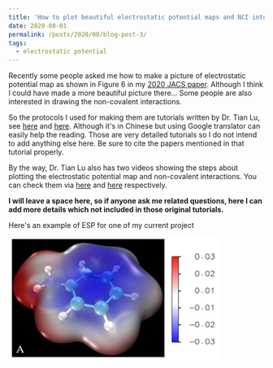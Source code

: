 ```yaml
---
title: 'How to plot beautiful electrostatic potential maps and NCI interactions'
date: 2020-08-01
permalink: /posts/2020/08/blog-post-3/
tags:
  - electrostatic potential
---
```


Recently some people asked me how to make a picture of electrostatic potential map as shown in Figure 6 in my [2020 JACS paper](https://pubs.acs.org/doi/abs/10.1021/jacs.0c05643).
Although I think I could have made a more beautiful picture there... Some people are also interested in drawing the non-covalent interactions.

So the protocols I used for making them are tutorials written by Dr. Tian Lu, see [here](http://sobereva.com/443) and [here](http://sobereva.com/68). Although it's in Chinese but using Google translator can easily help the reading. Those are very detailed tutorials so I do not intend to add anything else here. Be sure to cite the papers mentioned in that tutorial properly. 

By the way, Dr. Tian Lu also has two videos showing the steps about plotting the electrostatic potential map and non-covalent interactions. You can check them via [here](https://www.bilibili.com/video/BV17b411F7mh) and [here](https://www.bilibili.com/video/BV1KE411y79i) respectively.

**I will leave a space here, so if anyone ask me related questions, here I can add more details which not included in those original tutorials.**

Here's an example of ESP for one of my current project

![ESP-A](/images/ESP-A.png)
